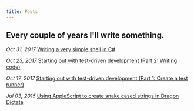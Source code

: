 ```yaml
---
title: Posts
---
```


## Every couple of years I'll write something.

*Oct 31, 2017* [Writing a very simple shell in C#](/posts/csharp-shell.html)

*Oct 23, 2017* [Starting out with test-driven development (Part 2: Writing code)](/posts/tdd-part-2.html)

*Oct 17, 2017* [Starting out with test-driven development (Part 1: Create a test runner)](/posts/tdd-part-1.html)

*Jul 03, 2015* [Using AppleScript to create snake cased strings in Dragon Dictate](/posts/dragon-dictate.html)